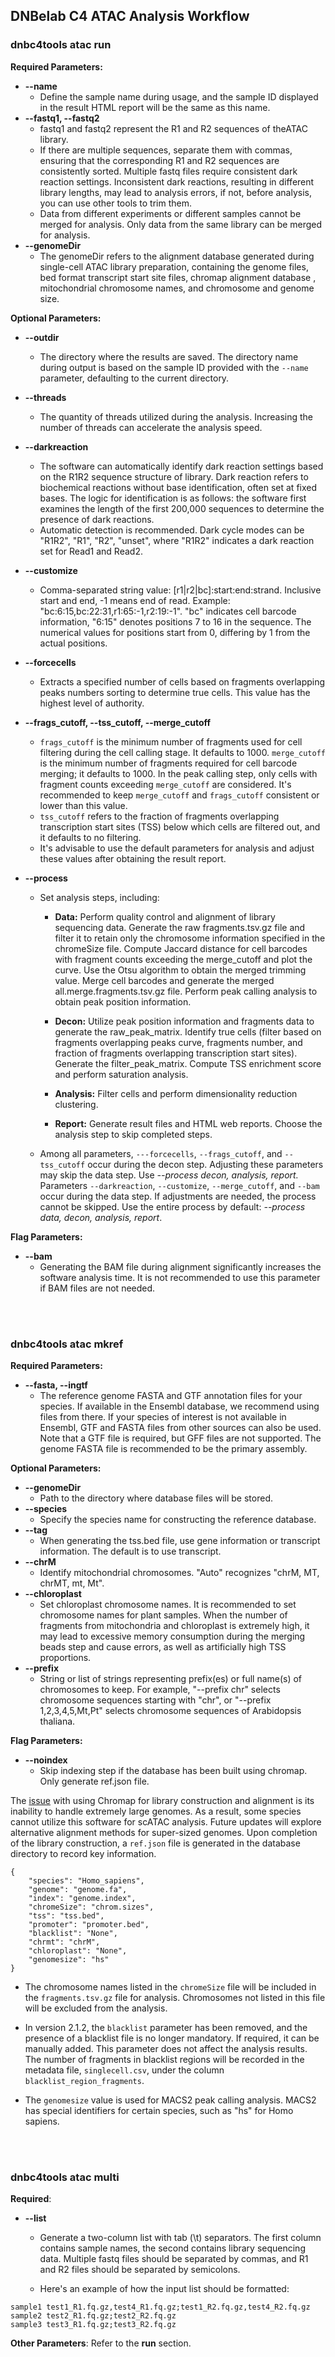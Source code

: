 ## DNBelab C4 ATAC Analysis Workflow

### dnbc4tools atac run

**Required Parameters:**

- **--name**
  - Define the sample name during usage, and the sample ID displayed in the result HTML report will be the same as this name.
- **--fastq1, --fastq2**
  - fastq1 and fastq2 represent the R1 and R2 sequences of theATAC library.
  - If there are multiple sequences, separate them with commas, ensuring that the corresponding R1 and R2 sequences are consistently sorted. Multiple fastq files require consistent dark reaction settings. Inconsistent dark reactions, resulting in different library lengths, may lead to analysis errors, if not, before analysis, you can use other tools to trim them.
  - Data from different experiments or different samples cannot be merged for analysis. Only data from the same library can be merged for analysis.
- **--genomeDir**
  - The genomeDir refers to the alignment database generated during single-cell ATAC library preparation, containing the genome files, bed format transcript start site files, chromap alignment database , mitochondrial chromosome names, and chromosome and genome size.

**Optional Parameters:**

- **--outdir**
  - The directory where the results are saved. The directory name during output is based on the sample ID provided with the `--name` parameter, defaulting to the current directory.

- **--threads**
  - The quantity of threads utilized during the analysis. Increasing the number of threads can accelerate the analysis speed.

- **--darkreaction**
  - The software can automatically identify dark reaction settings based on the R1R2 sequence structure of  library. Dark reaction refers to biochemical reactions without base identification, often set at fixed bases. The logic for identification is as follows: the software first examines the length of the first 200,000 sequences to determine the presence of dark reactions. 
  - Automatic detection is recommended. Dark cycle modes can be "R1R2", "R1", "R2", "unset",  where "R1R2" indicates a dark reaction set for Read1 and Read2.

- **--customize**
  - Comma-separated string value: [r1|r2|bc]\:start\:end:strand. Inclusive start and end, -1 means end of read. Example: "bc:6:15,bc:22:31,r1:65:-1,r2:19:-1". "bc" indicates cell barcode information, "6:15" denotes positions 7 to 16 in the sequence. The numerical values for positions start from 0, differing by 1 from the actual positions.

- **--forcecells**
  - Extracts a specified number of cells based on fragments overlapping peaks numbers  sorting to determine true cells. This value has the highest level of authority.

- **--frags_cutoff, --tss_cutoff, --merge_cutoff**
  - `frags_cutoff` is the minimum number of fragments used for cell filtering during the cell calling stage. It defaults to 1000. `merge_cutoff` is the minimum number of fragments required for cell barcode merging; it defaults to 1000. In the peak calling step, only cells with fragment counts exceeding `merge_cutoff` are considered. It's recommended to keep `merge_cutoff` and `frags_cutoff` consistent or lower than this value. 
  - `tss_cutoff` refers to the fraction of fragments overlapping transcription start sites (TSS) below which cells are filtered out, and it defaults to no filtering. 
  - It's advisable to use the default parameters for analysis and adjust these values after obtaining the result report.

- **--process**

  - Set analysis steps, including:
    - **Data:** Perform quality control and alignment of library sequencing data. Generate the raw fragments.tsv.gz file and filter it to retain only the chromosome information specified in the chromeSize file. Compute Jaccard distance for cell barcodes with fragment counts exceeding the merge_cutoff and plot the curve. Use the Otsu algorithm to obtain the merged trimming value. Merge cell barcodes and generate the merged all.merge.fragments.tsv.gz file. Perform peak calling analysis to obtain peak position information.

    - **Decon:** Utilize peak position information and fragments data to generate the raw_peak_matrix. Identify true cells (filter based on fragments overlapping peaks curve, fragments number, and fraction of fragments overlapping transcription start sites). Generate the filter_peak_matrix. Compute TSS enrichment score and perform saturation analysis.

    - **Analysis:** Filter cells and perform dimensionality reduction clustering.

    - **Report:** Generate result files and HTML web reports. Choose the analysis step to skip completed steps.

  - Among all parameters, `---forcecells`, `--frags_cutoff`, and `--tss_cutoff` occur during the decon step. Adjusting these parameters may skip the data step. Use *--process decon, analysis, report.* Parameters `--darkreaction`, `--customize`, `--merge_cutoff`, and `--bam` occur during the data step. If adjustments are needed, the process cannot be skipped. Use the entire process by default: *--process data, decon, analysis, report*.

**Flag Parameters:**

- **--bam**
  - Generating the BAM file during alignment significantly increases the software analysis time. It is not recommended to use this parameter if BAM files are not needed.



</br>
</br>

### dnbc4tools atac mkref

**Required Parameters:**

- **--fasta, --ingtf**
  - The reference genome FASTA and GTF annotation files for your species. If available in the Ensembl database, we recommend using files from there. If your species of interest is not available in Ensembl, GTF and FASTA files from other sources can also be used. Note that a GTF file is required, but GFF files are not supported. The genome FASTA file is recommended to be the primary assembly.

**Optional Parameters:**

- **--genomeDir**
  - Path to the directory where database files will be stored.
- **--species**
  - Specify the species name for constructing the reference database.
- **--tag**
  - When generating the tss.bed file, use gene information or transcript information. The default is to use transcript.
- **--chrM**
  - Identify mitochondrial chromosomes. "Auto" recognizes "chrM, MT, chrMT, mt, Mt".
- **--chloroplast**
  - Set chloroplast chromosome names. It is recommended to set chromosome names for plant samples. When the number of fragments from mitochondria and chloroplast is extremely high, it may lead to excessive memory consumption during the merging beads step and cause errors, as well as artificially high TSS proportions.
- **--prefix**
  - String or list of strings representing prefix(es) or full name(s) of chromosomes to keep. For example, "--prefix chr" selects chromosome sequences starting with "chr", or "--prefix 1,2,3,4,5,Mt,Pt" selects chromosome sequences of Arabidopsis thaliana.

**Flag Parameters:**

- **--noindex**
  - Skip indexing step if the database has been built using chromap. Only generate ref.json file.



The [issue](https://github.com/haowenz/chromap/issues/131) with using Chromap for library construction and alignment is its inability to handle extremely large genomes. As a result, some species cannot utilize this software for scATAC analysis. Future updates will explore alternative alignment methods for super-sized genomes. Upon completion of the library construction, a `ref.json` file is generated in the database directory to record key information.

```
{
    "species": "Homo_sapiens",
    "genome": "genome.fa",
    "index": "genome.index",
    "chromeSize": "chrom.sizes",
    "tss": "tss.bed",
    "promoter": "promoter.bed",
    "blacklist": "None",
    "chrmt": "chrM",
    "chloroplast": "None",
    "genomesize": "hs"
}
```

- The chromosome names listed in the `chromeSize` file will be included in the `fragments.tsv.gz` file for analysis. Chromosomes not listed in this file will be excluded from the analysis. 

- In version 2.1.2, the `blacklist` parameter has been removed, and the presence of a blacklist file is no longer mandatory. If required, it can be manually added. This parameter does not affect the analysis results. The number of fragments in blacklist regions will be recorded in the metadata file, `singlecell.csv`, under the column `blacklist_region_fragments`. 
- The `genomesize` value is used for MACS2 peak calling analysis. MACS2 has special identifiers for certain species, such as "hs" for Homo sapiens.

</br>
</br>

###  dnbc4tools atac multi

**Required**:

- **--list**
  - Generate a two-column list with tab (\t) separators. The first column contains sample names, the second contains library sequencing data. Multiple fastq files should be separated by commas, and R1 and R2 files should be separated by semicolons.

  - Here's an example of how the input list should be formatted: 

```
sample1 test1_R1.fq.gz,test4_R1.fq.gz;test1_R2.fq.gz,test4_R2.fq.gz 
sample2 test2_R1.fq.gz;test2_R2.fq.gz 
sample3 test3_R1.fq.gz;test3_R2.fq.gz
```

**Other Parameters**: Refer to the **run** section.
